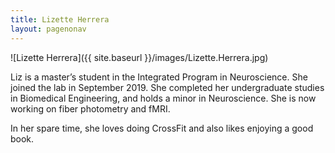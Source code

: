 ```yaml
---
title: Lizette Herrera
layout: pagenonav
---
```

![Lizette Herrera]({{ site.baseurl }}/images/Lizette.Herrera.jpg)

Liz is a master’s student in the Integrated Program in Neuroscience. She joined the lab in September 2019. 
She completed her undergraduate studies in Biomedical Engineering, and holds a minor in Neuroscience. 
She is now working on fiber photometry and fMRI.

In her spare time, she loves doing CrossFit and also likes enjoying a good book.
